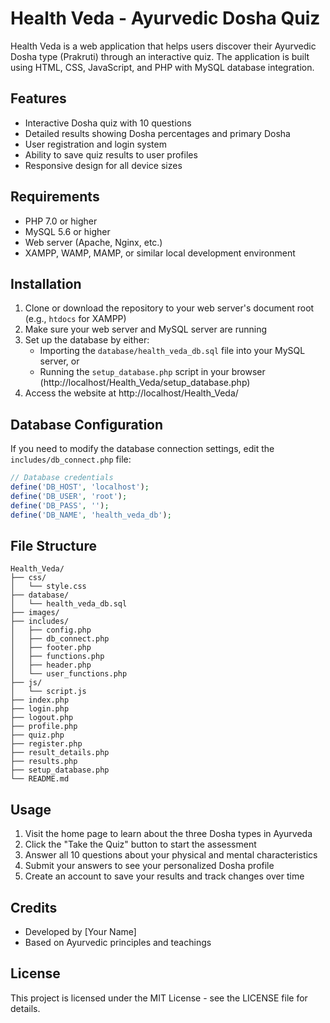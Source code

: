 # Health Veda - Ayurvedic Dosha Quiz

Health Veda is a web application that helps users discover their Ayurvedic Dosha type (Prakruti) through an interactive quiz. The application is built using HTML, CSS, JavaScript, and PHP with MySQL database integration.

## Features

- Interactive Dosha quiz with 10 questions
- Detailed results showing Dosha percentages and primary Dosha
- User registration and login system
- Ability to save quiz results to user profiles
- Responsive design for all device sizes

## Requirements

- PHP 7.0 or higher
- MySQL 5.6 or higher
- Web server (Apache, Nginx, etc.)
- XAMPP, WAMP, MAMP, or similar local development environment

## Installation

1. Clone or download the repository to your web server's document root (e.g., `htdocs` for XAMPP)
2. Make sure your web server and MySQL server are running
3. Set up the database by either:
   - Importing the `database/health_veda_db.sql` file into your MySQL server, or
   - Running the `setup_database.php` script in your browser (http://localhost/Health_Veda/setup_database.php)
4. Access the website at http://localhost/Health_Veda/

## Database Configuration

If you need to modify the database connection settings, edit the `includes/db_connect.php` file:

```php
// Database credentials
define('DB_HOST', 'localhost');
define('DB_USER', 'root');
define('DB_PASS', '');
define('DB_NAME', 'health_veda_db');
```

## File Structure

```
Health_Veda/
├── css/
│   └── style.css
├── database/
│   └── health_veda_db.sql
├── images/
├── includes/
│   ├── config.php
│   ├── db_connect.php
│   ├── footer.php
│   ├── functions.php
│   ├── header.php
│   └── user_functions.php
├── js/
│   └── script.js
├── index.php
├── login.php
├── logout.php
├── profile.php
├── quiz.php
├── register.php
├── result_details.php
├── results.php
├── setup_database.php
└── README.md
```

## Usage

1. Visit the home page to learn about the three Dosha types in Ayurveda
2. Click the "Take the Quiz" button to start the assessment
3. Answer all 10 questions about your physical and mental characteristics
4. Submit your answers to see your personalized Dosha profile
5. Create an account to save your results and track changes over time

## Credits

- Developed by [Your Name]
- Based on Ayurvedic principles and teachings

## License

This project is licensed under the MIT License - see the LICENSE file for details.
